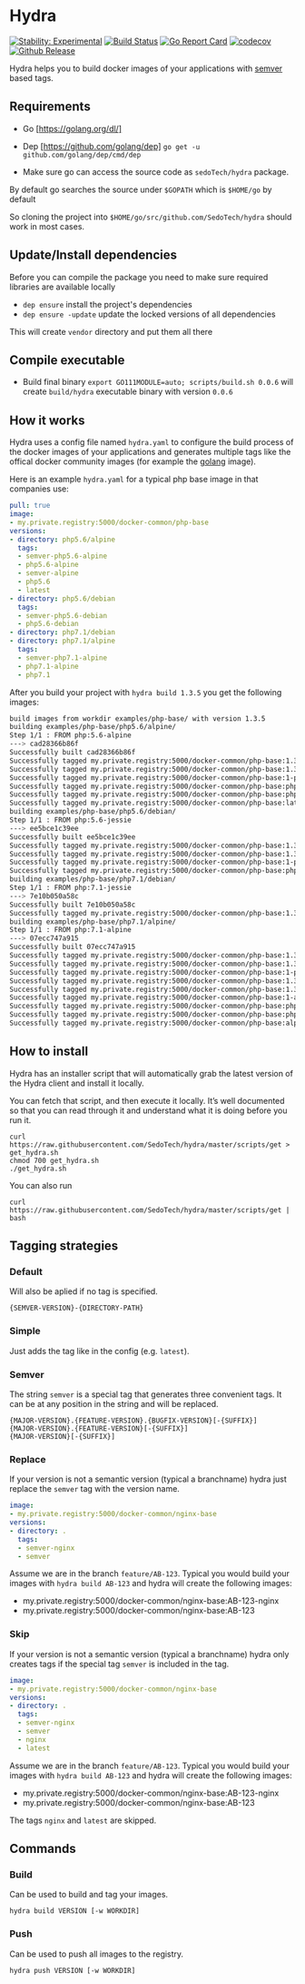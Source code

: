 # Hydra

[![Stability: Experimental](https://masterminds.github.io/stability/experimental.svg)](https://masterminds.github.io/stability/experimental.html)
[![Build Status](https://travis-ci.org/SedoTech/hydra.svg?branch=master)](https://travis-ci.org/SedoTech/hydra) [![Go Report Card](https://goreportcard.com/badge/github.com/SedoTech/hydra)](https://goreportcard.com/report/github.com/SedoTech/hydra) [![codecov](https://codecov.io/gh/SedoTech/hydra/branch/master/graph/badge.svg)](https://codecov.io/gh/SedoTech/hydra) [![Github Release](https://img.shields.io/github/release/SedoTech/hydra.svg)](https://github.com/SedoTech/hydra/releases)

Hydra helps you to build docker images of your applications with [semver](https://semver.org) based tags.


## Requirements

- Go [https://golang.org/dl/]
- Dep [https://github.com/golang/dep]
  ```go get -u github.com/golang/dep/cmd/dep```

- Make sure go can access the source code as `sedoTech/hydra` package.

By default go searches the source under `$GOPATH` which is `$HOME/go` by default

So cloning the project into `$HOME/go/src/github.com/SedoTech/hydra` should work in most cases.


## Update/Install dependencies

Before you can compile the package you need to make sure required libraries are available locally

- `dep ensure`                             install the project's dependencies
- `dep ensure -update`                     update the locked versions of all dependencies

This will create `vendor` directory and put them all there


## Compile executable

- Build final binary
  `export GO111MODULE=auto; scripts/build.sh 0.0.6` will create `build/hydra` executable binary with version `0.0.6`


## How it works

Hydra uses a config file named `hydra.yaml` to configure the build process of the docker images of your applications and generates multiple tags like the offical docker community images (for example the [golang](https://hub.docker.com/_/golang/) image).

Here is an example `hydra.yaml` for a typical php base image in that companies use:

```yaml
pull: true
image:
- my.private.registry:5000/docker-common/php-base
versions:
- directory: php5.6/alpine
  tags:
  - semver-php5.6-alpine
  - php5.6-alpine
  - semver-alpine
  - php5.6
  - latest
- directory: php5.6/debian
  tags:
  - semver-php5.6-debian
  - php5.6-debian
- directory: php7.1/debian
- directory: php7.1/alpine
  tags:
  - semver-php7.1-alpine
  - php7.1-alpine
  - php7.1
```

After you build your project with `hydra build 1.3.5` you get the following images:

```bash
build images from workdir examples/php-base/ with version 1.3.5
building examples/php-base/php5.6/alpine/
Step 1/1 : FROM php:5.6-alpine
---> cad28366b86f
Successfully built cad28366b86f
Successfully tagged my.private.registry:5000/docker-common/php-base:1.3.5-php5.6-alpine
Successfully tagged my.private.registry:5000/docker-common/php-base:1.3-php5.6-alpine
Successfully tagged my.private.registry:5000/docker-common/php-base:1-php5.6-alpine
Successfully tagged my.private.registry:5000/docker-common/php-base:php5.6-alpine
Successfully tagged my.private.registry:5000/docker-common/php-base:php5.6
Successfully tagged my.private.registry:5000/docker-common/php-base:latest
building examples/php-base/php5.6/debian/
Step 1/1 : FROM php:5.6-jessie
---> ee5bce1c39ee
Successfully built ee5bce1c39ee
Successfully tagged my.private.registry:5000/docker-common/php-base:1.3.5-php5.6-debian
Successfully tagged my.private.registry:5000/docker-common/php-base:1.3-php5.6-debian
Successfully tagged my.private.registry:5000/docker-common/php-base:1-php5.6-debian
Successfully tagged my.private.registry:5000/docker-common/php-base:php5.6-debian
building examples/php-base/php7.1/debian/
Step 1/1 : FROM php:7.1-jessie
---> 7e10b050a58c
Successfully built 7e10b050a58c
Successfully tagged my.private.registry:5000/docker-common/php-base:1.3.5-php7.1-debian
building examples/php-base/php7.1/alpine/
Step 1/1 : FROM php:7.1-alpine
---> 07ecc747a915
Successfully built 07ecc747a915
Successfully tagged my.private.registry:5000/docker-common/php-base:1.3.5-php7.1-alpine
Successfully tagged my.private.registry:5000/docker-common/php-base:1.3-php7.1-alpine
Successfully tagged my.private.registry:5000/docker-common/php-base:1-php7.1-alpine
Successfully tagged my.private.registry:5000/docker-common/php-base:1.3.5-alpine
Successfully tagged my.private.registry:5000/docker-common/php-base:1.3-alpine
Successfully tagged my.private.registry:5000/docker-common/php-base:1-alpine
Successfully tagged my.private.registry:5000/docker-common/php-base:php7.1-alpine
Successfully tagged my.private.registry:5000/docker-common/php-base:php7.1
Successfully tagged my.private.registry:5000/docker-common/php-base:alpine
```


## How to install

Hydra has an installer script that will automatically grab the latest version of the Hydra client and install it locally.

You can fetch that script, and then execute it locally. It’s well documented so that you can read through it and understand what it is doing before you run it.

    curl https://raw.githubusercontent.com/SedoTech/hydra/master/scripts/get > get_hydra.sh
    chmod 700 get_hydra.sh
    ./get_hydra.sh

You can also run

    curl https://raw.githubusercontent.com/SedoTech/hydra/master/scripts/get | bash

## Tagging strategies

### Default

Will also be aplied if no tag is specified.

    {SEMVER-VERSION}-{DIRECTORY-PATH}


### Simple

Just adds the tag like in the config (e.g. `latest`).

### Semver

The string `semver` is a special tag that generates three convenient tags. It can be at any position in the string and will be replaced.

    {MAJOR-VERSION}.{FEATURE-VERSION}.{BUGFIX-VERSION}[-{SUFFIX}]
    {MAJOR-VERSION}.{FEATURE-VERSION}[-{SUFFIX}]
    {MAJOR-VERSION}[-{SUFFIX}]


### Replace

If your version is not a semantic version (typical a branchname) hydra just replace the `semver` tag with the version name.

```yaml
image:
- my.private.registry:5000/docker-common/nginx-base
versions:
- directory: .
  tags:
  - semver-nginx
  - semver
```

Assume we are in the branch `feature/AB-123`. Typical you would build your images with `hydra build AB-123` and hydra will create the following images:

- my.private.registry:5000/docker-common/nginx-base:AB-123-nginx
- my.private.registry:5000/docker-common/nginx-base:AB-123


### Skip

If your version is not a semantic version (typical a branchname) hydra only creates tags if the special tag `semver` is included in the tag.

```yaml
image:
- my.private.registry:5000/docker-common/nginx-base
versions:
- directory: .
  tags:
  - semver-nginx
  - semver
  - nginx
  - latest
```

Assume we are in the branch `feature/AB-123`. Typical you would build your images with `hydra build AB-123` and hydra will create the following images:

- my.private.registry:5000/docker-common/nginx-base:AB-123-nginx
- my.private.registry:5000/docker-common/nginx-base:AB-123

The tags `nginx` and `latest` are skipped.


## Commands

### Build

Can be used to build and tag your images.

    hydra build VERSION [-w WORKDIR]

### Push

Can be used to push all images to the registry.

    hydra push VERSION [-w WORKDIR]

